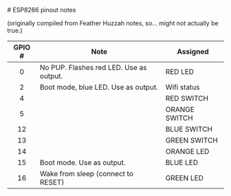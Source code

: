 # ESP8266 pinout notes

(originally compiled from Feather Huzzah notes, so... might not actually be true.)

| GPIO # | Note                                     | Assigned      |
|:------:|------------------------------------------|---------------|
| 0      | No PUP. Flashes red LED. Use as output.  | RED LED       |
| 2      | Boot mode, blue LED. Use as output.      | Wifi status   |
| 4      |                                          | RED SWITCH    |
| 5      |                                          | ORANGE SWITCH |
| 12     |                                          | BLUE SWITCH   |
| 13     |                                          | GREEN SWITCH  |
| 14     |                                          | ORANGE LED    |
| 15     | Boot mode. Use as output.                | BLUE LED      |
| 16     | Wake from sleep (connect to RESET)       | GREEN LED     |
